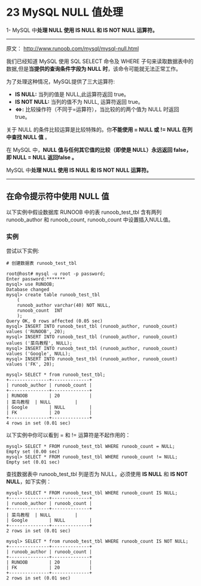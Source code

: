 # 23 MySQL NULL 值处理

1- MySQL 中**处理 NULL 使用 IS NULL 和 IS NOT NULL 运算符。**



------

原文： http://www.runoob.com/mysql/mysql-null.html

我们已经知道 MySQL 使用 SQL SELECT 命令及 WHERE 子句来读取数据表中的数据,但是**当提供的查询条件字段为 NULL 时**，该命令可能就无法正常工作。

为了处理这种情况，MySQL提供了三大运算符:

- **IS NULL:** 当列的值是 NULL,此运算符返回 true。
- **IS NOT NULL:** 当列的值不为 NULL, 运算符返回 true。
- **<=>:** 比较操作符（不同于=运算符），当比较的的两个值为 NULL 时返回 true。

关于 NULL 的条件比较运算是比较特殊的。你**不能使用 = NULL 或 != NULL 在列中查找 NULL 值** 。

在 MySQL 中，**NULL 值与任何其它值的比较（即使是 NULL）永远返回 false，即 NULL = NULL 返回false 。**

MySQL 中**处理 NULL 使用 IS NULL 和 IS NOT NULL 运算符。**

------

## 在命令提示符中使用 NULL 值

以下实例中假设数据库 RUNOOB 中的表 runoob_test_tbl 含有两列 runoob_author 和 runoob_count, runoob_count 中设置插入NULL值。

### 实例

尝试以下实例:

```mysql
# 创建数据表 runoob_test_tbl

root@host# mysql -u root -p password;
Enter password:*******
mysql> use RUNOOB;
Database changed
mysql> create table runoob_test_tbl
	(
	runoob_author varchar(40) NOT NULL,
	runoob_count  INT
	);
Query OK, 0 rows affected (0.05 sec)
mysql> INSERT INTO runoob_test_tbl (runoob_author, runoob_count) values ('RUNOOB', 20);
mysql> INSERT INTO runoob_test_tbl (runoob_author, runoob_count) values ('菜鸟教程', NULL);
mysql> INSERT INTO runoob_test_tbl (runoob_author, runoob_count) values ('Google', NULL);
mysql> INSERT INTO runoob_test_tbl (runoob_author, runoob_count) values ('FK', 20);
 
mysql> SELECT * from runoob_test_tbl;
+---------------+--------------+
| runoob_author | runoob_count |
+---------------+--------------+
| RUNOOB        | 20           |
| 菜鸟教程  | NULL         |
| Google        | NULL         |
| FK            | 20           |
+---------------+--------------+
4 rows in set (0.01 sec)
```

以下实例中你可以看到 = 和 != 运算符是不起作用的：

```mysql
mysql> SELECT * FROM runoob_test_tbl WHERE runoob_count = NULL;
Empty set (0.00 sec)
mysql> SELECT * FROM runoob_test_tbl WHERE runoob_count != NULL;
Empty set (0.01 sec)
```

查找数据表中 runoob_test_tbl 列是否为 NULL，必须使用 **IS NULL** 和 **IS NOT NULL**，如下实例：

```mysql
mysql> SELECT * FROM runoob_test_tbl WHERE runoob_count IS NULL;
+---------------+--------------+
| runoob_author | runoob_count |
+---------------+--------------+
| 菜鸟教程  | NULL         |
| Google        | NULL         |
+---------------+--------------+
2 rows in set (0.01 sec)
 
mysql> SELECT * from runoob_test_tbl WHERE runoob_count IS NOT NULL;
+---------------+--------------+
| runoob_author | runoob_count |
+---------------+--------------+
| RUNOOB        | 20           |
| FK            | 20           |
+---------------+--------------+
2 rows in set (0.01 sec)
```








